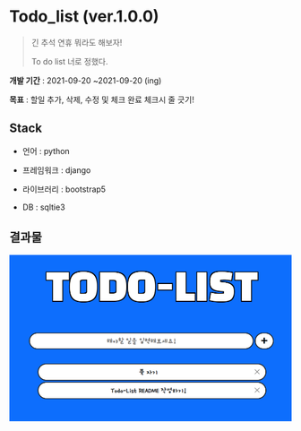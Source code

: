 # Todo_list (ver.1.0.0)

> 긴 추석 연휴 뭐라도 해보자! 
>
> To do list 너로 정했다.

**개발 기간** : 2021-09-20 ~2021-09-20 (ing)

**목표** : 할일 추가, 삭제, 수정 및 체크 완료 체크시 줄 긋기!



## Stack

* 언어 : python
* 프레임워크 : django
* 라이브러리 : bootstrap5

* DB : sqltie3



## 결과물

![image-20210921015127418](README.assets/image-20210921015127418.png)


